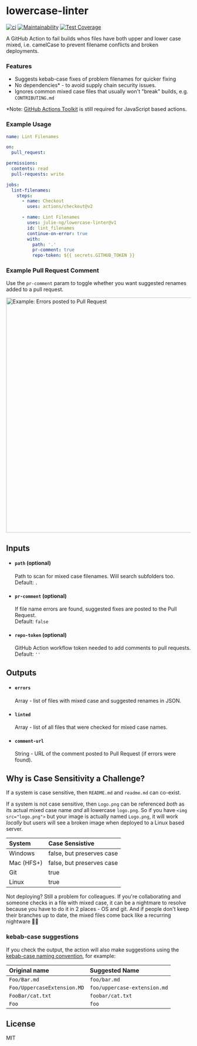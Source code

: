 # lowercase-linter

[![ci](https://github.com/julie-ng/lowercase-linter/actions/workflows/ci.yaml/badge.svg)](https://github.com/julie-ng/lowercase-linter/actions/workflows/ci.yaml)
[![Maintainability](https://api.codeclimate.com/v1/badges/e938830e36c0a08beeb1/maintainability)](https://codeclimate.com/github/julie-ng/lowercase-linter/maintainability)
[![Test Coverage](https://api.codeclimate.com/v1/badges/e938830e36c0a08beeb1/test_coverage)](https://codeclimate.com/github/julie-ng/lowercase-linter/test_coverage)

A GitHub Action to fail builds whos files have both upper and lower case mixed, i.e. camelCase to prevent filename conflicts and broken deployments.

### Features

- Suggests kebab-case fixes of problem filenames for quicker fixing
- No dependencies* - to avoid supply chain security issues.
- Ignores common mixed case files that usually won't "break" builds, e.g. `CONTRIBUTING.md`

*Note: [GitHub Actions Toolkit](https://github.com/actions/toolkit) is still required for JavaScript based actions. 

### Example Usage

```yaml
name: Lint Filenames

on:
  pull_request:

permissions:
  contents: read
  pull-requests: write

jobs:
  lint-filenames:
    steps:
      - name: Checkout
        uses: actions/checkout@v2

      - name: Lint Filenames
        uses: julie-ng/lowercase-linter@v1
        id: lint_filenames
        continue-on-error: true
        with:
          path: '.'
          pr-comment: true
          repo-token: ${{ secrets.GITHUB_TOKEN }}
```

### Example Pull Request Comment

Use the `pr-comment` param to toggle whether you want suggested renames added to a pull request.

<img src="./images/comment-preview.png" alt="Example: Errors posted to Pull Request" width="640">

## Inputs

- #### `path` (optional)  
  Path to scan for mixed case filenames. Will search subfolders too.  
  Default: `.`

- #### `pr-comment`  (optional)
  If file name errors are found, suggested fixes are posted to the Pull Request.  
  Default: `false`

- #### `repo-token`  (optional)
  GitHub Action workflow token needed to add comments to pull requests.  
  Default: `''`
  
## Outputs

- #### `errors`    
  Array - list of files with mixed case and suggested renames in JSON.

- #### `linted`   
  Array - list of all files that were checked for mixed case names.

- #### `comment-url`  
  String - URL of the comment posted to Pull Request (if errors were found).

## Why is Case Sensitivity a Challenge?

If a system is case sensitive, then `README.md` and `readme.md` can co-exist. 

If a system is not case sensitive, then `Logo.png` can be referenced _both_ as its actual mixed case name _and_ all lowercase `logo.png`. So if you have `<img src="logo.png">` but your image is actually named `Logo.png`, it will work *locally* but users will see a broken image when deployed to a Linux based server.

| System | Case Sensistive |
|:--|:--|
| Windows | false, but preserves case |
| Mac (HFS+) | false, but preserves case |
| Git | true |
| Linux | true |

Not deploying? Still a problem for colleagues. If you're collaborating and someone checks in a file with mixed case, it can be a nightmare to resolve because you have to do it in 2 places - OS and git. And if people don't keep their branches up to date, the mixed files come back like a recurring nightware 😵‍💫

### kebab-case suggestions

If you check the output, the action will also make suggestions using the [kebab-case naming convention](https://en.wikipedia.org/wiki/Letter_case#Kebab_case), for example:

| Original name | Suggested Name |
|:--|:--|
| `Foo/Bar.md` | `foo/bar.md` |
| `Foo/UppercaseExtension.MD` | `foo/uppercase-extension.md` |
| `FooBar/cat.txt` | `foobar/cat.txt` |
| `Foo` | `foo` |

## License

MIT
